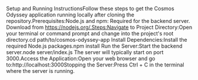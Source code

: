 Setup and Running InstructionsFollow these steps to get the Cosmos Odyssey application running locally after cloning the repository.Prerequisites:Node.js and npm: Required for the backend server. Download from https://nodejs.org/.Steps:Navigate to Project Directory:Open your terminal or command prompt and change into the project's root directory.cd path/to/cosmos-odyssey-app
Install Dependencies:Install the required Node.js packages.npm install
Run the Server:Start the backend server.node server/index.js
The server will typically start on port 3000.Access the Application:Open your web browser and go to:http://localhost:3000Stopping the Server:Press Ctrl + C in the terminal where the server is running.
